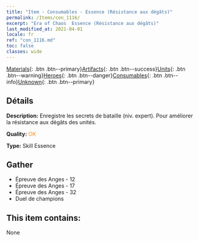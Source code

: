 ```yaml
---
title: "Item - Consumables - Essence (Résistance aux dégâts)"
permalink: /Items/con_1116/
excerpt: "Era of Chaos  Essence (Résistance aux dégâts)"
last_modified_at: 2021-04-01
locale: fr
ref: "con_1116.md"
toc: false
classes: wide
---
```

 [Materials](/fr/Items/){: .btn .btn--primary}[Artifacts](/fr/Items/Artifacts/){: .btn .btn--success}[Units](/fr/Items/Units/){: .btn .btn--warning}[Heroes](/fr/Items/Heroes/){: .btn .btn--danger}[Consumables](/fr/Items/Consumables/){: .btn .btn--info}[Unknown](/fr/Items/Unknown/){: .btn .btn--primary}

## Détails
 **Description:** Enregistre les secrets de bataille (niv. expert). Pour améliorer la résistance aux dégâts des unités.

 **Quality:** <span style="color: #FF8C00">OK</span>

 **Type:** Skill Essence

## Gather

*    Épreuve des Anges - 12 
*    Épreuve des Anges - 17 
*    Épreuve des Anges - 32 
*    Duel de champions 

## This item contains:

  None

